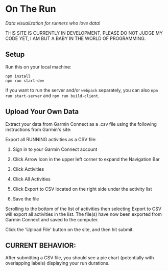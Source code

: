 # On The Run

_Data visualization for runners who love data!_

THIS SITE IS CURRENTLY IN DEVELOPMENT. PLEASE DO NOT JUDGE MY CODE YET, I AM BUT A BABY IN THE WORLD OF PROGRAMMING.

## Setup

Run this on your local machine:

```
npm install
npm run start-dev
```

If you want to run the server and/or `webpack` separately, you can also
`npm run start-server` and `npm run build-client`.

## Upload Your Own Data

Extract your data from Garmin Connect as a .csv file using the following instructions from Garmin's site:

Export all RUNNING activities as a CSV file:

1. Sign in to your Garmin Connect account

2. Click Arrow Icon in the upper left corner to expand the Navigation Bar

3. Click Activities

4. Click All Activities

5. Click Export to CSV located on the right side under the activity list

6. Save the file

Scrolling to the bottom of the list of activities then selecting Export to CSV will export all activities in the list.
The file(s) have now been exported from Garmin Connect and saved to the computer.

Click the 'Upload File' button on the site, and then hit submit.

## CURRENT BEHAVIOR:

After submitting a CSV file, you should see a pie chart (potentially with overlapping labels) displaying your run durations.
